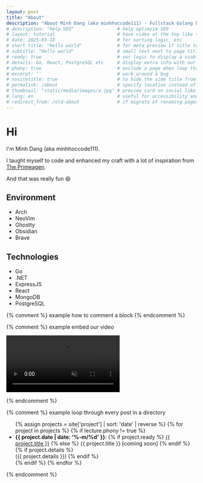 ```yaml
---
layout: post
title: "About"
description: "About Minh Dang (aka minhhoccode111) - Fullstack Golang Developer"
# description: "help SEO"                # help optimzie SEO
# layout: tutorial                       # have video at the top like the lecture
# date: 2025-03-18                       # for sorting logic, etc
# short_title: "Hello world"             # for meta preview if title too long
# subtitle: "Hello world"                # small text next to page title with our custom theme
# ready: true                            # our logic to display a usable link when loop
# details: Go, React, PostgreSQL etc     # display extra info with our custom theme
# phony: true                            # exclude a page when loop through a dir with our logic
# excerpt: ''                            # work around a bug
# nositetitle: true                      # to hide the side title from the page title
# permalink: /about                      # specify location instead of using default
# thumbnail: "static/media/images/a.jpg" # preview card on social like twitter
# lang: en                               # useful for accessibility and SEO, especially if your site is multilingual
# redirect_from: /old-about              # if migrate of renaming pages, prevent broken links
---
```


# Hi

I'm Minh Dang (aka minhhoccode111).

I taught myself to code and enhanced my craft with a lot of inspiration from [The Primeagen](https://youtu.be/QIyc6NKS5J0?si=j1C9zStlVkyJXa1O).

And that was really fun 😆

## Environment

- Arch
- NeoVim
- Ghostty
- Obsidian
- Brave

## Technologies

- Go
- .NET
- ExpressJS
- React
- MongoDB
- PostgreSQL

{% comment %}
example how to comment a block
{% endcomment %}

{% comment %}
example embed our video

<video autoplay="autoplay" loop="loop" controls muted playsinline  oncontextmenu="return false;"  preload="auto"  class="demo">

  <source src="/static/media/demos/vim.mp4" type="video/mp4">
</video>

{% endcomment %}

{% comment %}
example loop through every post in a directory

<ul class="double-spaced">
  {% assign projects = site['project'] | sort: 'date' | reverse %}
  {% for project in projects %}
    {% if lecture.phony != true %}
      <li>
        <strong>{{ project.date | date: '%-m/%d' }}</strong>:
        {% if project.ready %}
          <a href="{{ project.url }}">{{ project.title }}</a>
        {% else %}
          {{ project.title }} [coming soon]
        {% endif %}
        {% if project.details %}
          <br>
          ({{ project.details }})
        {% endif %}
      </li>
    {% endif %}
  {% endfor %}
</ul>
{% endcomment %}
